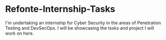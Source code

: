 # Refonte-Internship-Tasks
I'm undertaking an internship for Cyber Security in the areas of Penetration Testing and DevSecOps.
I will be showcasing the tssks and project I will work on here.
